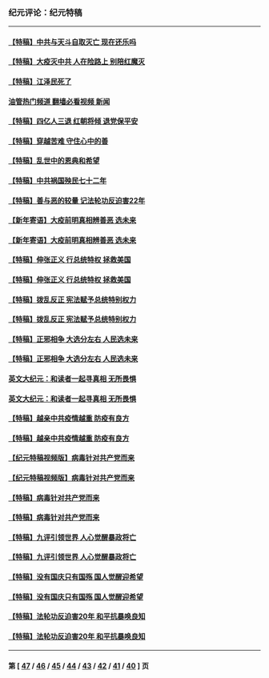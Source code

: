 ### 纪元评论：纪元特稿
---
#### [【特稿】中共与天斗自取灭亡 现在还乐吗](../../pages/nsc424/n13897482.md?01270330) 
#### [【特稿】大疫灭中共 人在险路上 别陪红魔灭](../../pages/nsc424/n13890697.md?01270330) 
#### [【特稿】江泽民死了](../../pages/nsc424/n13876300.md?01270330) 
#### [油管热门频道 翻墙必看视频 新闻](ok?01270330)
#### [【特稿】四亿人三退 红朝将倾 退党保平安](../../pages/nsc424/n13794378.md?01270330) 
#### [【特稿】穿越苦难 守住心中的善](../../pages/nsc424/n13784979.md?01270330) 
#### [【特稿】乱世中的恩典和希望](../../pages/nsc424/n13734687.md?01270330) 
#### [【特稿】中共祸国殃民七十二年](../../pages/nsc424/n13272607.md?01270330) 
#### [【特稿】善与恶的较量 记法轮功反迫害22年](../../pages/nsc424/n13086597.md?01270330) 
#### [【新年寄语】大疫前明真相辨善恶 选未来](../../pages/nsc424/n12660855.md?01270330) 
#### [【新年寄语】大疫前明真相辨善恶 选未来](../../pages/nsc424/n12660855.md?01270330) 
#### [【特稿】伸张正义 行总统特权 拯救美国](../../pages/nsc424/n12616806.md?01270330) 
#### [【特稿】伸张正义 行总统特权 拯救美国](../../pages/nsc424/n12616806.md?01270330) 
#### [【特稿】拨乱反正 宪法赋予总统特别权力](../../pages/nsc424/n12598306.md?01270330) 
#### [【特稿】拨乱反正 宪法赋予总统特别权力](../../pages/nsc424/n12598306.md?01270330) 
#### [【特稿】正邪相争 大选分左右 人民选未来](../../pages/nsc424/n12545208.md?01270330) 
#### [【特稿】正邪相争 大选分左右 人民选未来](../../pages/nsc424/n12545208.md?01270330) 
#### [英文大纪元：和读者一起寻真相 无所畏惧](../../pages/nsc424/n12542027.md?01270330) 
#### [英文大纪元：和读者一起寻真相 无所畏惧](../../pages/nsc424/n12542027.md?01270330) 
#### [【特稿】越亲中共疫情越重 防疫有良方](../../pages/nsc424/n12042989.md?01270330) 
#### [【特稿】越亲中共疫情越重 防疫有良方](../../pages/nsc424/n12042989.md?01270330) 
#### [【纪元特稿视频版】病毒针对共产党而来](../../pages/nsc424/n11977328.md?01270330) 
#### [【纪元特稿视频版】病毒针对共产党而来](../../pages/nsc424/n11977328.md?01270330) 
#### [【特稿】病毒针对共产党而来](../../pages/nsc424/n11928818.md?01270330) 
#### [【特稿】病毒针对共产党而来](../../pages/nsc424/n11928818.md?01270330) 
#### [【特稿】九评引领世界 人心觉醒暴政将亡](../../pages/nsc424/n11660496.md?01270330) 
#### [【特稿】九评引领世界 人心觉醒暴政将亡](../../pages/nsc424/n11660496.md?01270330) 
#### [【特稿】没有国庆只有国殇 国人觉醒迎希望](../../pages/nsc424/n11549354.md?01270330) 
#### [【特稿】没有国庆只有国殇 国人觉醒迎希望](../../pages/nsc424/n11549354.md?01270330) 
#### [【特稿】法轮功反迫害20年 和平抗暴唤良知](../../pages/nsc424/n11389135.md?01270330) 
#### [【特稿】法轮功反迫害20年 和平抗暴唤良知](../../pages/nsc424/n11389135.md?01270330) 

---
#### 第 [ [47](./47.md?01270330) / [46](./46.md?01270330) / [45](./45.md?01270330) / [44](./44.md?01270330) / [43](./43.md?01270330) / [42](./42.md?01270330) / [41](./41.md?01270330) / [40](./40.md?01270330) ] 页
